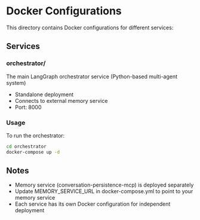 # Docker Configurations

This directory contains Docker configurations for different services:

## Services

### orchestrator/
The main LangGraph orchestrator service (Python-based multi-agent system)
- Standalone deployment
- Connects to external memory service
- Port: 8000

### Usage

To run the orchestrator:
```bash
cd orchestrator
docker-compose up -d
```

## Notes
- Memory service (conversation-persistence-mcp) is deployed separately
- Update MEMORY_SERVICE_URL in docker-compose.yml to point to your memory service
- Each service has its own Docker configuration for independent deployment